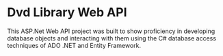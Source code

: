 # Dvd Library Web API

This ASP.Net Web API project was built to show proficiency in developing database objects and interacting with them using the C# database access techniques of ADO .NET and Entity Framework.
